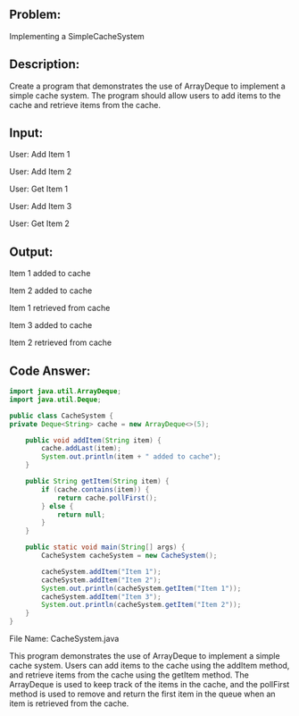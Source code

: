 ## Problem: 
Implementing a SimpleCacheSystem

## Description: 
Create a program that demonstrates the use of ArrayDeque to implement a simple cache system. The program should allow users to add items to the cache and retrieve items from the cache.

## Input:
User: Add Item 1

User: Add Item 2

User: Get Item 1

User: Add Item 3

User: Get Item 2

## Output:

Item 1 added to cache

Item 2 added to cache

Item 1 retrieved from cache

Item 3 added to cache

Item 2 retrieved from cache

## Code Answer:
```Java
import java.util.ArrayDeque;
import java.util.Deque;

public class CacheSystem {
private Deque<String> cache = new ArrayDeque<>(5);

    public void addItem(String item) {
        cache.addLast(item);
        System.out.println(item + " added to cache");
    }

    public String getItem(String item) {
        if (cache.contains(item)) {
            return cache.pollFirst();
        } else {
            return null;
        }
    }

    public static void main(String[] args) {
        CacheSystem cacheSystem = new CacheSystem();

        cacheSystem.addItem("Item 1");
        cacheSystem.addItem("Item 2");
        System.out.println(cacheSystem.getItem("Item 1"));
        cacheSystem.addItem("Item 3");
        System.out.println(cacheSystem.getItem("Item 2"));
    }
}
```

File Name: CacheSystem.java

This program demonstrates the use of ArrayDeque to implement a simple cache system. Users can add items to the cache using the addItem method, and retrieve items from the cache using the getItem method. The ArrayDeque is used to keep track of the items in the cache, and the pollFirst method is used to remove and return the first item in the queue when an item is retrieved from the cache.